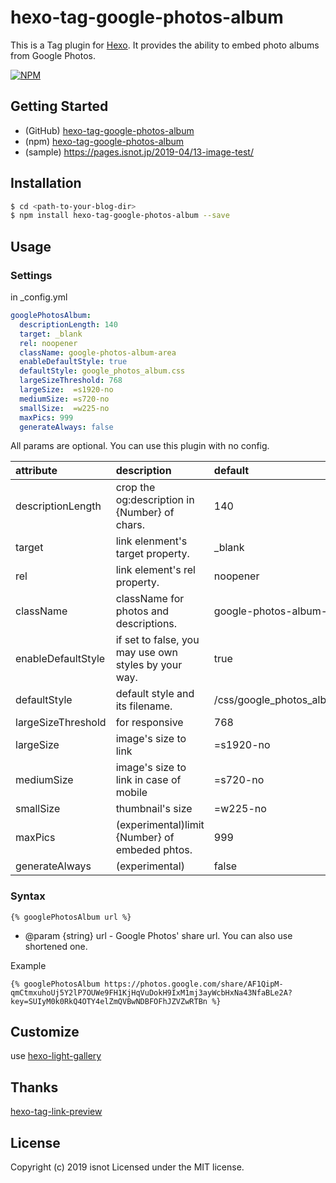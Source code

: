 # hexo-tag-google-photos-album

This is a Tag plugin for [Hexo](https://hexo.io/). It provides the ability to embed photo albums from Google Photos.

[![NPM](https://nodei.co/npm/hexo-tag-google-photos-album.png)](https://nodei.co/npm/hexo-tag-google-photos-album/)

## Getting Started

* (GitHub) [hexo-tag-google-photos-album](https://github.com/isnot/hexo-tag-google-photos-album)
* (npm) [hexo-tag-google-photos-album](https://www.npmjs.com/package/hexo-tag-google-photos-album)
* (sample) https://pages.isnot.jp/2019-04/13-image-test/

## Installation

```bash
$ cd <path-to-your-blog-dir>
$ npm install hexo-tag-google-photos-album --save
```

## Usage

### Settings

in \_config.yml

```yaml
googlePhotosAlbum:
  descriptionLength: 140
  target: _blank
  rel: noopener
  className: google-photos-album-area
  enableDefaultStyle: true
  defaultStyle: google_photos_album.css
  largeSizeThreshold: 768
  largeSize:  =s1920-no
  mediumSize: =s720-no
  smallSize:  =w225-no
  maxPics: 999
  generateAlways: false
```

All params are optional.
You can use this plugin with no config.

| attribute         | description                                | default |
|:-----------------|:------------------------------------------|:-------|
| descriptionLength  | crop the og:description in {Number} of chars. | 140    |
| target            | link elenment's target property.             | \_blank |
| rel               | link element's rel property.                | noopener |
| className         | className for photos and descriptions.        | google-photos-album-area |
| enableDefaultStyle | if set to false, you may use own styles by your way. | true |
| defaultStyle      | default style and its filename.               | /css/google\_photos\_album.css |
| largeSizeThreshold | for responsive                              | 768 |
| largeSize         | image's size to link                         | =s1920-no |
| mediumSize        | image's size to link in case of mobile        | =s720-no |
| smallSize         | thumbnail's size                             | =w225-no |
| maxPics           | (experimental)limit {Number} of embeded phtos. | 999   |
| generateAlways     | (experimental)                              | false |

### Syntax

```
{% googlePhotosAlbum url %}
```

- @param {string} url - Google Photos' share url.
  You can also use shortened one.

Example
```
{% googlePhotosAlbum https://photos.google.com/share/AF1QipM-qmCtmxuhoUj5Y2lP7OUWe9FH1KjHqVuDokH9IxM1mj3ayWcbHxNa43NfaBLe2A?key=SUIyM0k0RkQ4OTY4elZmQVBwNDBFOFhJZVZwRTBn %}
```

## Customize

use [hexo-light-gallery](https://github.com/lzane/hexo-light-gallery)

## Thanks

[hexo-tag-link-preview](https://www.npmjs.com/package/hexo-tag-link-preview)

## License

Copyright (c) 2019 isnot
Licensed under the MIT license.
